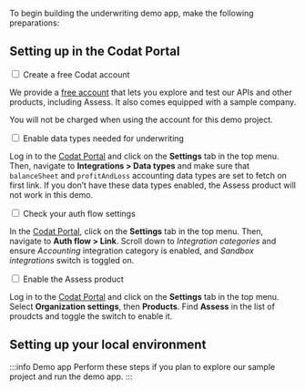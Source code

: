 To begin building the underwriting demo app, make the following preparations:

## Setting up in the Codat Portal

<input type="checkbox" unchecked /> Create a free Codat account

We provide a [free account](https://signup.codat.io/) that lets you explore and test our APIs and other products, including Assess. It also comes equipped with a sample company. 

You will not be charged when using the account for this demo project. 

<input type="checkbox" unchecked /> Enable data types needed for underwriting

Log in to the [Codat Portal](https://app.codat.io/) and click on the **Settings** tab in the top menu. Then, navigate to **Integrations > Data types** and make sure that `balanceSheet` and `profitAndLoss` accounting data types are set to fetch on first link. If you don’t have these data types enabled, the Assess product will not work in this demo. 

<input type="checkbox" unchecked /> Check your auth flow settings

In the [Codat Portal](https://app.codat.io/), click on the **Settings** tab in the top menu. Then, navigate to **Auth flow > Link**. Scroll down to _Integration categories_ and ensure _Accounting_ integration category is enabled, and _Sandbox integrations_ switch is toggled on. 

<input type="checkbox" unchecked /> Enable the Assess product

Log in to the [Codat Portal](https://app.codat.io/) and click on the **Settings** tab in the top menu. Select **Organization settings**, then **Products**. Find **Assess** in the list of proudcts and toggle the switch to enable it.

 ## Setting up your local environment

 :::info Demo app
Perform these steps if you plan to explore our sample project and run the demo app.
:::


